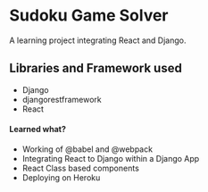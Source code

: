 # Sudoku Game Solver
 A learning project integrating React and Django.
 
 ## Libraries and Framework used
 * Django
 * djangorestframework
 * React
 
 #### Learned what?
 * Working of @babel and @webpack
 * Integrating React to Django within a Django App
 * React Class based components
 * Deploying on Heroku
